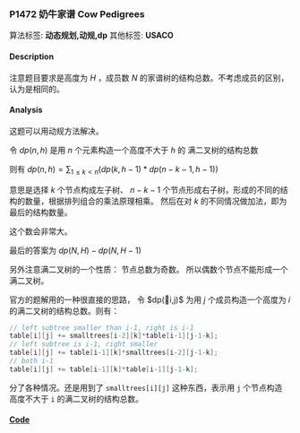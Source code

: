 
### P1472 奶牛家谱 Cow Pedigrees

算法标签: **动态规划,动规,dp** 
其他标签: **USACO**

#### Description

注意题目要求是高度为 $H$ ，成员数 $N$ 的家谱树的结构总数。不考虑成员的区别，认为是相同的。

#### Analysis

这题可以用动规方法解决。

令 $dp(n ,h)$ 是用 $n$ 个元素构造一个高度不大于 $h$ 的 满二叉树的结构总数

则有 $dp(n ,h ) = \sum_{1 \leq k < n}{(dp(k, h - 1) * dp(n - k - 1, h - 1))}$

意思是选择 $k$ 个节点构成左子树、 $n-k-1$ 个节点形成右子树，形成的不同的结构的数量，根据排列组合的乘法原理相乘。 然后在对 $k$ 的不同情况做加法，即为最后的结构数量。

这个数会非常大。 

最后的答案为 $dp(N, H) - dp(N, H-1)$

另外注意满二叉树的一个性质： 节点总数为奇数。 所以偶数个节点不能形成一个满二叉树。

官方的题解用的一种很直接的思路， 令 $dp(i,j)$ 为用 $j$ 个成员构造一个高度为 $i$ 的满二叉树的结构总数。则有：

```cpp
// left subtree smaller than i-1, right is i-1
table[i][j] += smalltrees[i-2][k]*table[i-1][j-1-k];
// left subtree is i-1, right smaller
table[i][j] += table[i-1][k]*smalltrees[i-2][j-1-k];
// both i-1 
table[i][j] += table[i-1][k]*table[i-1][j-1-k];
```

分了各种情况。还是用到了 `smalltrees[i][j]` 这种东西，表示用 `j` 个节点构造 高度不大于 `i` 的满二叉树的结构总数。


#### [Code](../../cpp/14/p1472.cpp)


